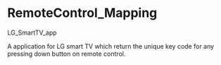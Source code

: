 # RemoteControl_Mapping
LG_SmartTV_app

A application for LG smart TV which return the unique key code for any pressing down button on remote control.
